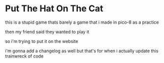 # Put The Hat On The Cat
this is a stupid game thats barely a game that i made in pico-8 as a practice

then my friend said they wanted to play it

so i'm trying to put it on the website

i'm gonna add a changelog as well but that's for when i actually update this trainwreck of code
